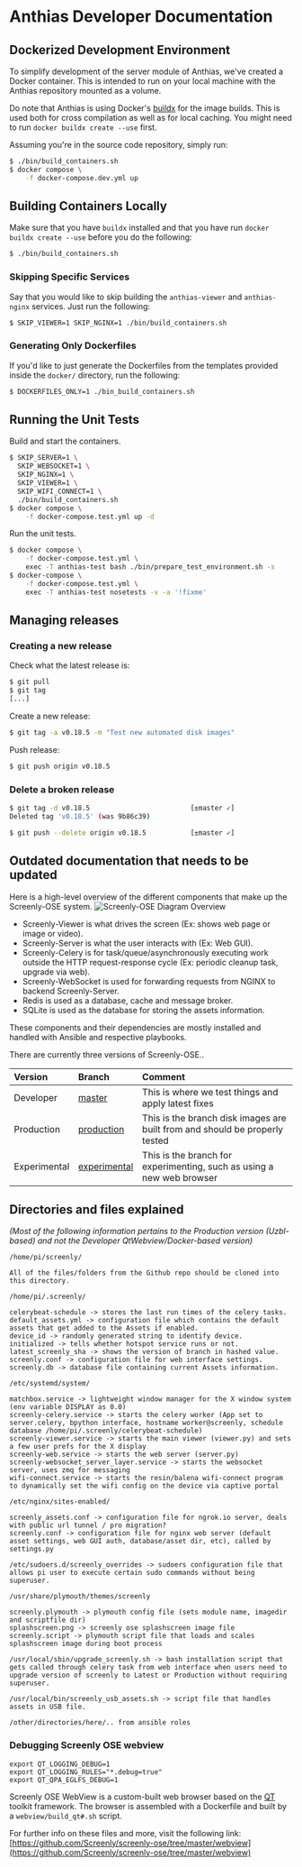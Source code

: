 # Anthias Developer Documentation

## Dockerized Development Environment

To simplify development of the server module of Anthias, we've created a Docker container. This is intended to run on your local machine with the Anthias repository mounted as a volume.

Do note that Anthias is using Docker's [buildx](https://docs.docker.com/engine/reference/commandline/buildx/) for the image builds. This is used both for cross compilation as well as for local caching. You might need to run `docker buildx create --use` first.

Assuming you're in the source code repository, simply run:

```bash
$ ./bin/build_containers.sh
$ docker compose \
    -f docker-compose.dev.yml up
```

## Building Containers Locally

Make sure that you have `buildx` installed and that you have run
`docker buildx create --use` before you do the following:

```bash
$ ./bin/build_containers.sh
```

### Skipping Specific Services

Say that you would like to skip building the `anthias-viewer` and `anthias-nginx`
services. Just run the following:

```bash
$ SKIP_VIEWER=1 SKIP_NGINX=1 ./bin/build_containers.sh
```

### Generating Only Dockerfiles

If you'd like to just generate the Dockerfiles from the templates provided
inside the `docker/` directory, run the following:

```bash
$ DOCKERFILES_ONLY=1 ./bin_build_containers.sh
```

## Running the Unit Tests

Build and start the containers.

```bash
$ SKIP_SERVER=1 \
  SKIP_WEBSOCKET=1 \
  SKIP_NGINX=1 \
  SKIP_VIEWER=1 \
  SKIP_WIFI_CONNECT=1 \
  ./bin/build_containers.sh
$ docker compose \
    -f docker-compose.test.yml up -d
```

Run the unit tests.

```bash
$ docker compose \
    -f docker-compose.test.yml \
    exec -T anthias-test bash ./bin/prepare_test_environment.sh -s
$ docker-compose \
    -f docker-compose.test.yml \
    exec -T anthias-test nosetests -v -a '!fixme'
```


<!-- Put all the links here. -->

[1]: https://forums.screenly.io/

## Managing releases
### Creating a new release

Check what the latest release is:

```bash
$ git pull
$ git tag
[...]
```

Create a new release:

```bash
$ git tag -a v0.18.5 -m "Test new automated disk images"
```

Push release:
```bash
$ git push origin v0.18.5
```

### Delete a broken release

```bash
$ git tag -d v0.18.5                         [±master ✓]
Deleted tag 'v0.18.5' (was 9b86c39)

$ git push --delete origin v0.18.5           [±master ✓]
```


## Outdated documentation that needs to be updated

Here is a high-level overview of the different components that make up the Screenly-OSE system.
![Screenly-OSE Diagram Overview](https://raw.githubusercontent.com/screenly/screenly-ose/master/docs/images/screenly-ose-diagram-overview.png)

* Screenly-Viewer is what drives the screen (Ex: shows web page or image or video).
* Screenly-Server is what the user interacts with (Ex: Web GUI).
* Screenly-Celery is for task/queue/asynchronously executing work outside the HTTP request-response cycle (Ex: periodic cleanup task, upgrade via web).
* Screenly-WebSocket is used for forwarding requests from NGINX to backend Screenly-Server.
* Redis is used as a database, cache and message broker.
* SQLite is used as the database for storing the assets information.

These components and their dependencies are mostly installed and handled with Ansible and respective playbooks.

There are currently three versions of Screenly-OSE..

| Version       | Branch     | Comment    |
| :------------- | :---------- | :----------- |
|  Developer | [master](https://github.com/Screenly/screenly-ose)   | This is where we test things and apply latest fixes   |
|  Production | [production](https://github.com/Screenly/screenly-ose/tree/production)   | This is the branch disk images are built from and should be properly tested    |
|  Experimental | [experimental](https://github.com/Screenly/screenly-ose/tree/experimental)   | This is the branch for experimenting, such as using a new web browser    |


## Directories and files explained
_(Most of the following information pertains to the Production version (Uzbl-based) and not the Developer QtWebview/Docker-based version)_

```
/home/pi/screenly/

All of the files/folders from the Github repo should be cloned into this directory.
```

```
/home/pi/.screenly/

celerybeat-schedule -> stores the last run times of the celery tasks.
default_assets.yml -> configuration file which contains the default assets that get added to the Assets if enabled.
device_id -> randomly generated string to identify device.
initialized -> tells whether hotspot service runs or not.
latest_screenly_sha -> shows the version of branch in hashed value.
screenly.conf -> configuration file for web interface settings.
screenly.db -> database file containing current Assets information.
```


```
/etc/systemd/system/

matchbox.service -> lightweight window manager for the X window system (env variable DISPLAY as 0.0)
screenly-celery.service -> starts the celery worker (App set to server.celery, bpython interface, hostname worker@screenly, schedule database /home/pi/.screenly/celerybeat-schedule)
screenly-viewer.service -> starts the main viewer (viewer.py) and sets a few user prefs for the X display
screenly-web.service -> starts the web server (server.py)
screenly-websocket_server_layer.service -> starts the websocket server, uses zmq for messaging
wifi-connect.service -> starts the resin/balena wifi-connect program to dynamically set the wifi config on the device via captive portal
```

```
/etc/nginx/sites-enabled/

screenly_assets.conf -> configuration file for ngrok.io server, deals with public url tunnel / pro migration?
screenly.conf -> configuration file for nginx web server (default asset settings, web GUI auth, database/asset dir, etc), called by settings.py
```

```
/etc/sudoers.d/screenly_overrides -> sudoers configuration file that allows pi user to execute certain sudo commands without being superuser.
```

```
/usr/share/plymouth/themes/screenly

screenly.plymouth -> plymouth config file (sets module name, imagedir and scriptfile dir)
splashscreen.png -> screenly ose splashscreen image file
screenly.script -> plymouth script file that loads and scales splashscreen image during boot process
```

```
/usr/local/sbin/upgrade_screenly.sh -> bash installation script that gets called through celery task from web interface when users need to upgrade version of screenly to Latest or Production without requiring superuser.
```

```
/usr/local/bin/screenly_usb_assets.sh -> script file that handles assets in USB file.
```

`/other/directories/here/.. from ansible roles`


### Debugging Screenly OSE webview

```
export QT_LOGGING_DEBUG=1
export QT_LOGGING_RULES="*.debug=true"
export QT_QPA_EGLFS_DEBUG=1
```

Screenly OSE WebView is a custom-built web browser based on the [QT](https://www.qt.io/) toolkit framework.
The browser is assembled with a Dockerfile and built by a `webview/build_qt#.sh` script.

For further info on these files and more, visit the following link: [https://github.com/Screenly/screenly-ose/tree/master/webview](https://github.com/Screenly/screenly-ose/tree/master/webview)
